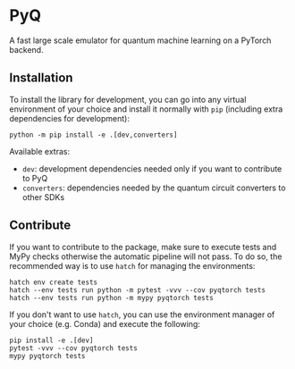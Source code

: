 # PyQ

A fast large scale emulator for quantum machine learning on a PyTorch backend.


## Installation

To install the library for development, you can go into any virtual environment of your
choice and install it normally with `pip` (including extra dependencies for development):

```
python -m pip install -e .[dev,converters]
```

Available extras:

* `dev`: development dependencies needed only if you want to contribute to PyQ
* `converters`: dependencies needed by the quantum circuit converters to other SDKs


## Contribute

If you want to contribute to the package, make sure to execute tests and MyPy checks
otherwise the automatic pipeline will not pass. To do so, the recommended way is
to use `hatch` for managing the environments:

```shell
hatch env create tests
hatch --env tests run python -m pytest -vvv --cov pyqtorch tests
hatch --env tests run python -m mypy pyqtorch tests
```

If you don't want to use `hatch`, you can use the environment manager of your choice (e.g. Conda) and execute
the following:

```shell
pip install -e .[dev]
pytest -vvv --cov pyqtorch tests
mypy pyqtorch tests
```
